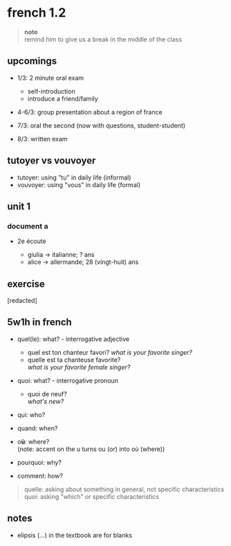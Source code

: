 # french 1.2

> **note**  
> remind him to give us a break in the middle of the class

## upcomings

- 1/3: 2 minute oral exam
  - self-introduction
  - introduce a friend/family

- 4-6/3: group presentation about a region of france

- 7/3: oral the second (now with questions, student-student)

- 8/3: written exam

## tutoyer vs vouvoyer

- tutoyer: using "tu" in daily life (informal)
- vouvoyer: using "vous" in daily life (formal)

## unit 1

### document a

- 2e écoute

  - giulia -> italianne; ? ans
  - alice -> allermande; 28 (vingt-huit) ans

## exercise

[redacted]

## 5w1h in french

- quel(le): what? - interrogative adjective
  - quel est ton chanteur favori?
    _what is your favorite singer?_
  - quelle est ta chanteuse favorite?  
    _what is your favorite female singer?_

- quoi: what? - interrogative pronoun
  - quoi de neuf?  
    _what's new?_

- qui: who?

- quand: when?

- o**ù**: where?  
  (note: accent on the u turns ou (or) into où (where))

- pourquoi: why?

- comment: how?

> quelle: asking about something in general, not specific characteristics  
> quoi: asking "which" or specific characteristics

## notes

- elipsis (...) in the textbook are for blanks
